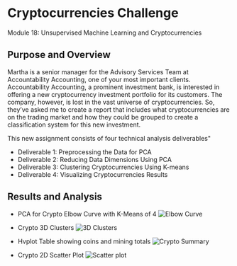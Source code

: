 # Cryptocurrencies Challenge
 Module 18: Unsupervised Machine Learning and Cryptocurrencies

## Purpose and Overview

Martha is a senior manager for the Advisory Services Team at Accountability Accounting, one of your most important clients. Accountability Accounting, a prominent investment bank, is interested in offering a new cryptocurrency investment portfolio for its customers. The company, however, is lost in the vast universe of cryptocurrencies. So, they’ve asked me to create a report that includes what cryptocurrencies are on the trading market and how they could be grouped to create a classification system for this new investment.

This new assignment consists of four technical analysis deliverables"

- Deliverable 1: Preprocessing the Data for PCA
- Deliverable 2: Reducing Data Dimensions Using PCA
- Deliverable 3: Clustering Cryptocurrencies Using K-means
- Deliverable 4: Visualizing Cryptocurrencies Results

## Results and Analysis

- PCA for Crypto Elbow Curve with K-Means of 4
![Elbow Curve](https://user-images.githubusercontent.com/88692025/147727796-9fd33085-ddae-43ec-a812-2bc3de6855d7.PNG)

- Crypto 3D Clusters
![3D Clusters](https://user-images.githubusercontent.com/88692025/147727853-d441a284-32b1-482e-b6ce-bedfa3a054e1.PNG)

- Hvplot Table showing coins and mining totals
![Crypto Summary](https://user-images.githubusercontent.com/88692025/147727896-aa64b6f5-8125-4956-ad93-b3457a10dfe5.PNG)

- Crypto 2D Scatter Plot
![Scatter plot](https://user-images.githubusercontent.com/88692025/147727919-6001fc32-c880-41e4-9ad7-fd4a9af59e4b.PNG)
